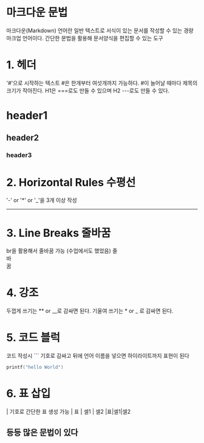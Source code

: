 # 마크다운 문법

마크다운(Markdown) 언어란 일반 텍스트로 서식이 있는 문서를 작성할 수 있는 경량 마크업 언어이다. 간단한 문법을 활용해 문서양식을 편집할 수 있는 도구

# 1. 헤더

'#'으로 시작하는 텍스트 #은 한개부터 여섯개까지 가능하다. #이 늘어날 때마다 제목의 크기가 작아진다. H1은 ===로도 만들 수 있으며 H2 ---로도 만들 수 있다.

# header1

## header2

### header3

# 2. Horizontal Rules 수평선

'\-' or '\*' or '\_'을 3개 이상 작성

---

# 3. Line Breaks 줄바꿈

br을 활용해서 줄바꿈 가능 (수업에서도 했었음)
줄<br>바<br>꿈<br>

# 4. 강조

두껍게 쓰기는 \*\* or \_\_로 감싸면 된다.
기울여 쓰기는 \* or \_ 로 감싸면 된다.

# 5. 코드 블럭

코드 작성시 \``` 기호로 감싸고 뒤에 언어 이름을 넣으면 하이라이트까지 표현이 된다

```c
printf("hello World")
```

# 6. 표 삽입

\| 기호로 간단한 표 생성 가능 \| 표 \| 셀1 \| 셀2
|표|셀1|셀2

## 등등 많은 문법이 있다
